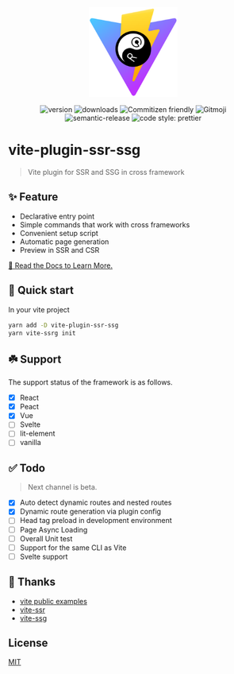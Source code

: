 <div align="center">
  <img width="180" src="./docs/public/logo.png" alt="vite-plugin-ssr-ssg logo">

![version](https://img.shields.io/npm/v/vite-plugin-ssr-ssg)
![downloads](https://img.shields.io/npm/dw/vite-plugin-ssr-ssg?color=blue)
![Commitizen friendly](https://img.shields.io/badge/commitizen-friendly-brightgreen.svg)
![Gitmoji](https://img.shields.io/badge/gitmoji-%20😜%20😍-FFDD67.svg?style=flat)
![semantic-release](https://img.shields.io/badge/%20%20%F0%9F%93%A6%F0%9F%9A%80-semantic--release-e10079.svg)
![code style: prettier](https://img.shields.io/badge/code_style-prettier-ff69b4.svg)

</div>

# vite-plugin-ssr-ssg

> Vite plugin for SSR and SSG in cross framework

## ✨ Feature

- Declarative entry point
- Simple commands that work with cross frameworks
- Convenient setup script
- Automatic page generation
- Preview in SSR and CSR

[📝 Read the Docs to Learn More.](https://vite-plugin-ssr-ssg.web.app/)

## 💫 Quick start

In your vite project

```bash
yarn add -D vite-plugin-ssr-ssg
yarn vite-ssrg init
```

## ☘️ Support

The support status of the framework is as follows.

- [x] React
- [x] Peact
- [x] Vue
- [ ] Svelte
- [ ] lit-element
- [ ] vanilla

## ✅ Todo

> Next channel is beta.

- [x] Auto detect dynamic routes and nested routes
- [x] Dynamic route generation via plugin config
- [ ] Head tag preload in development environment
- [ ] Page Async Loading
- [ ] Overall Unit test
- [ ] Support for the same CLI as Vite
- [ ] Svelte support

## 💚 Thanks

- [vite public examples](https://github.com/vitejs/vite/tree/main/packages/playground/ssr-vue)
- [vite-ssr](https://github.com/frandiox/vite-ssr)
- [vite-ssg](https://github.com/antfu/vite-ssg)

## License

[MIT](./LICENSE)
